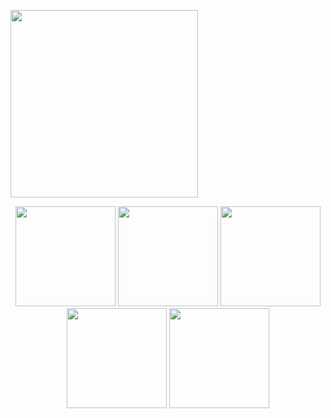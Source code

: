 
<p float="left" align="left">
  <img src="https://user-images.githubusercontent.com/63305840/150650911-a3aba1cc-c2dd-4ced-9d60-0bd5ea1cfc8e.png" width="300" />
</p>

<p float="left" align="middle">
  <img src="https://user-images.githubusercontent.com/63305840/150650981-c84fe3d2-1046-46a8-a231-2ccdbc428afe.png" width="160" />
  <img src="https://user-images.githubusercontent.com/63305840/150650982-57709487-f5c5-486f-9641-9bf5be6ee5ed.png" width="160" /> 
  <img src="https://user-images.githubusercontent.com/63305840/150650975-5958bb2b-6dc7-4dee-8a3b-5d03fc595629.png" width="160" />
  <img src="https://user-images.githubusercontent.com/63305840/150650983-8bca65bf-b034-41fa-8c4f-45f638d6dc56.png" width="160" />
  <img src="https://user-images.githubusercontent.com/63305840/150650989-e2fbc249-3b33-4777-b176-d9cd5585aea8.png" width="160" /> 
</p>
